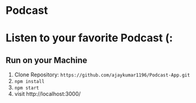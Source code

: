 # Podcast
# Listen to your favorite Podcast (:


## Run on your Machine

1. Clone Repository: `https://github.com/ajaykumar1196/Podcast-App.git`
2. `npm install`
3. `npm start`
4. visit http://localhost:3000/
